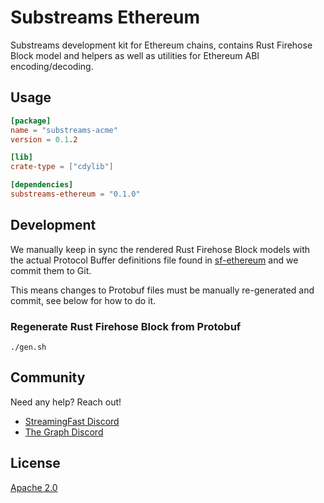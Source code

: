 # Substreams Ethereum

Substreams development kit for Ethereum chains, contains Rust Firehose Block model and helpers as well as utilities for Ethereum ABI encoding/decoding.

## Usage

```toml
[package]
name = "substreams-acme"
version = 0.1.2

[lib]
crate-type = ["cdylib"]

[dependencies]
substreams-ethereum = "0.1.0"
```

## Development

We manually keep in sync the rendered Rust Firehose Block models with the actual Protocol Buffer definitions file found in [sf-ethereum](https://github.com/streamingfast/sf-ethereum/tree/develop/proto) and we commit them to Git.

This means changes to Protobuf files must be manually re-generated and commit, see below for how to do it.

### Regenerate Rust Firehose Block from Protobuf

```
./gen.sh
```

## Community

Need any help? Reach out!

* [StreamingFast Discord](https://discord.gg/jZwqxJAvRs)
* [The Graph Discord](https://discord.gg/vtvv7FP)

## License

[Apache 2.0](LICENSE)
